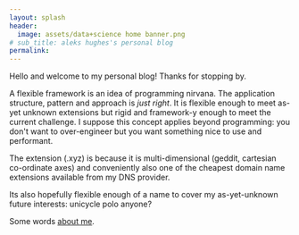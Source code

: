 ```yaml
---
layout: splash
header:
  image: assets/data+science home banner.png
# sub_title: aleks hughes's personal blog
permalink:
---
```


Hello and welcome to my personal blog! Thanks for stopping by.

A flexible framework is an idea of programming nirvana. The application structure, pattern and approach is _just right_. It is flexible enough to meet as-yet unknown extensions but rigid and framework-y enough to meet the current challenge.
I suppose this concept applies beyond programming: you don't want to over-engineer but you want something nice to use and performant.

The extension (.xyz) is because it is multi-dimensional (geddit, cartesian co-ordinate axes) and conveniently also one of the cheapest domain name extensions available from my DNS provider.

Its also hopefully flexible enough of a name to cover my as-yet-unknown future interests: unicycle polo anyone?

Some words [about me](about/).

<!-- CV not linked yet, to figure out symlink for the file -->
<!-- [My cv](/assets/current_cv.pfg) -->
